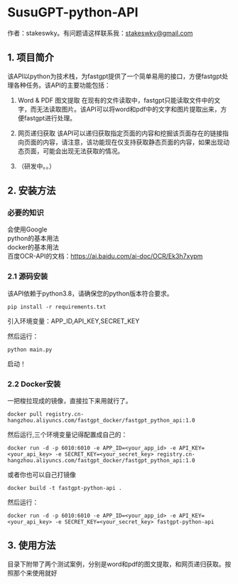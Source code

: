 # SusuGPT-python-API
作者：stakeswky。有问题请这样联系我：stakeswky@gmail.com
## 1. 项目简介
该API以python为技术栈，为fastgpt提供了一个简单易用的接口，方便fastgpt处理各种任务。该API的主要功能包括：
1. Word & PDF 图文提取
在现有的文件读取中，fastgpt只能读取文件中的文字，而无法读取图片。该API可以将word和pdf中的文字和图片提取出来，方便fastgpt进行处理。

2. 网页递归获取
该API可以递归获取指定页面的内容和挖掘该页面存在的链接指向页面的内容，请注意，该功能现在仅支持获取静态页面的内容，如果出现动态页面，可能会出现无法获取的情况。

3. （研发中。。）

## 2. 安装方法
### 必要的知识
会使用Google  
python的基本用法  
docker的基本用法  
百度OCR-API的文档：https://ai.baidu.com/ai-doc/OCR/Ek3h7xypm

### 2.1 源码安装
该API依赖于python3.8，请确保您的python版本符合要求。
```shell
pip install -r requirements.txt
```
引入环境变量：APP_ID,API_KEY,SECRET_KEY

然后运行：
```shell
python main.py
```
启动！

### 2.2 Docker安装
一把梭拉现成的镜像，直接拉下来用就行了。
```shell
docker pull registry.cn-hangzhou.aliyuncs.com/fastgpt_docker/fastgpt_python_api:1.0
```
然后运行,三个环境变量记得配置成自己的：
```shell
docker run -d -p 6010:6010 -e APP_ID=<your_app_id> -e API_KEY=<your_api_key> -e SECRET_KEY=<your_secret_key> registry.cn-hangzhou.aliyuncs.com/fastgpt_docker/fastgpt_python_api:1.0
```

或者你也可以自己打镜像
```shell
docker build -t fastgpt-python-api .
```
然后运行：
```shell
docker run -d -p 6010:6010 -e APP_ID=<your_app_id> -e API_KEY=<your_api_key> -e SECRET_KEY=<your_secret_key> fastgpt-python-api
```
## 3. 使用方法
目录下附带了两个测试案例，分别是word和pdf的图文提取，和网页递归获取。按照那个来使用就好


